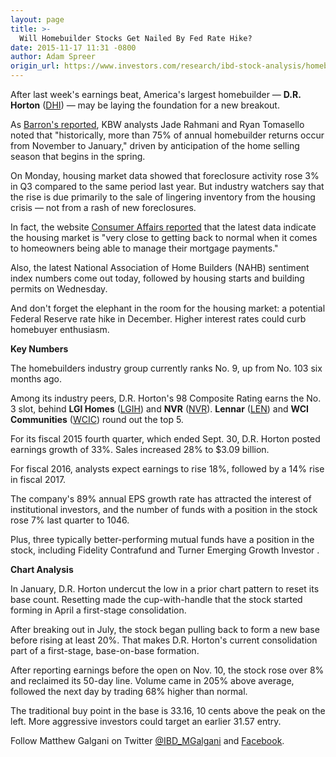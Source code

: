 ```yaml
---
layout: page
title: >-
  Will Homebuilder Stocks Get Nailed By Fed Rate Hike?
date: 2015-11-17 11:31 -0800
author: Adam Spreer
origin_url: https://www.investors.com/research/ibd-stock-analysis/homebuilder-stock-dr-horton-fed-rate-hike-housing-market/
---
```





  



After last week's earnings beat, America's largest homebuilder — **D.R. Horton** ([DHI](https://research.investors.com/quote.aspx?symbol=DHI)) — may be laying the foundation for a new breakout.

  

As [Barron's reported](http://blogs.barrons.com/stockstowatchtoday/2015/11/16/tis-the-season-for-home-builders/), KBW analysts Jade Rahmani and Ryan Tomasello noted that "historically, more than 75% of annual homebuilder returns occur from November to January," driven by anticipation of the home selling season that begins in the spring.

  

On Monday, housing market data showed that foreclosure activity rose 3% in Q3 compared to the same period last year. But industry watchers say that the rise is due primarily to the sale of lingering inventory from the housing crisis — not from a rash of new foreclosures.

  

In fact, the website [Consumer Affairs reported](http://www.consumeraffairs.com/news/repossessed-homes-jump-66-in-third-quarter-101515.html) that the latest data indicate the housing market is "very close to getting back to normal when it comes to homeowners being able to manage their mortgage payments."

  

Also, the latest National Association of Home Builders (NAHB) sentiment index numbers come out today, followed by housing starts and building permits on Wednesday.

  

And don't forget the elephant in the room for the housing market: a potential Federal Reserve rate hike in December. Higher interest rates could curb homebuyer enthusiasm.

  

**Key Numbers**

  

The homebuilders industry group currently ranks No. 9, up from No. 103 six months ago.

  

Among its industry peers, D.R. Horton's 98 Composite Rating earns the No. 3 slot, behind **LGI Homes** ([LGIH](https://research.investors.com/quote.aspx?symbol=LGIH)) and **NVR** ([NVR](https://research.investors.com/quote.aspx?symbol=NVR)). **Lennar** ([LEN](https://research.investors.com/quote.aspx?symbol=LEN)) and **WCI Communities** ([WCIC](https://research.investors.com/quote.aspx?symbol=WCIC)) round out the top 5.

  

For its fiscal 2015 fourth quarter, which ended Sept. 30, D.R. Horton posted earnings growth of 33%. Sales increased 28% to $3.09 billion.

  

For fiscal 2016, analysts expect earnings to rise 18%, followed by a 14% rise in fiscal 2017.

  

The company's 89% annual EPS growth rate has attracted the interest of institutional investors, and the number of funds with a position in the stock rose 7% last quarter to 1046.

  

Plus, three typically better-performing mutual funds have a position in the stock, including Fidelity Contrafund and Turner Emerging Growth Investor .

  

**Chart Analysis**

  

In January, D.R. Horton undercut the low in a prior chart pattern to reset its base count. Resetting made the cup-with-handle that the stock started forming in April a first-stage consolidation.

  

After breaking out in July, the stock began pulling back to form a new base before rising at least 20%. That makes D.R. Horton's current consolidation part of a first-stage, base-on-base formation.

  

After reporting earnings before the open on Nov. 10, the stock rose over 8% and reclaimed its 50-day line. Volume came in 205% above average, followed the next day by trading 68% higher than normal.

  

The traditional buy point in the base is 33.16, 10 cents above the peak on the left. More aggressive investors could target an earlier 31.57 entry.

  

Follow Matthew Galgani on Twitter [@IBD\_MGalgani](https://twitter.com/ibd_mgalgani) and [Facebook](https://www.facebook.com/pages/Matt-Galgani/435399186575951?fref=ts).




